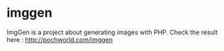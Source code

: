 # imggen
ImgGen is a project about generating images with PHP.
Check the result here : http://pochworld.com/imggen
